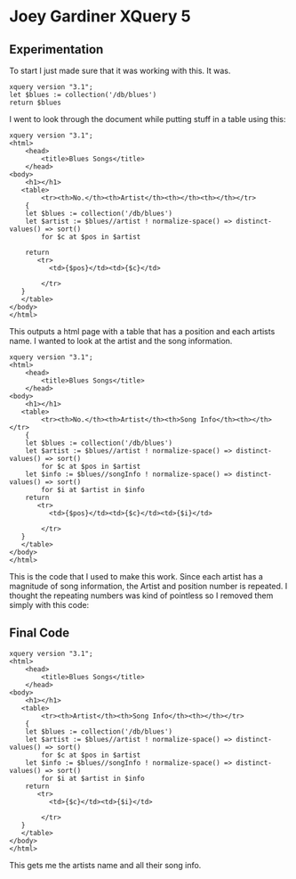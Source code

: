 # Joey Gardiner XQuery 5

## Experimentation

To start I just made sure that it was working with this. It was.
```
xquery version "3.1";
let $blues := collection('/db/blues')
return $blues
```

I went to look through the document while putting stuff in a table using this:
```
xquery version "3.1";
<html>
    <head>
        <title>Blues Songs</title>
    </head>
<body>
    <h1></h1>
   <table>
        <tr><th>No.</th><th>Artist</th><th></th><th></th></tr>
    {
    let $blues := collection('/db/blues')
    let $artist := $blues//artist ! normalize-space() => distinct-values() => sort()
        for $c at $pos in $artist
    
    return 
       <tr>
          <td>{$pos}</td><td>{$c}</td>
               
        </tr> 
   }
   </table>
</body>
</html>
```
This outputs a html page with a table that has a position and each artists name. 
I wanted to look at the artist and the song information.
```
xquery version "3.1";
<html>
    <head>
        <title>Blues Songs</title>
    </head>
<body>
    <h1></h1>
   <table>
        <tr><th>No.</th><th>Artist</th><th>Song Info</th><th></th></tr>
    {
    let $blues := collection('/db/blues')
    let $artist := $blues//artist ! normalize-space() => distinct-values() => sort()
        for $c at $pos in $artist
    let $info := $blues//songInfo ! normalize-space() => distinct-values() => sort()
        for $i at $artist in $info
    return 
       <tr>
          <td>{$pos}</td><td>{$c}</td><td>{$i}</td>
               
        </tr> 
   }
   </table>
</body>
</html>
```
This is the code that I used to make this work. Since each artist has a magnitude of song information, the Artist and position number is repeated.
I thought the repeating numbers was kind of pointless so I removed them simply with this code:
## Final Code
```
xquery version "3.1";
<html>
    <head>
        <title>Blues Songs</title>
    </head>
<body>
    <h1></h1>
   <table>
        <tr><th>Artist</th><th>Song Info</th><th></th></tr>
    {
    let $blues := collection('/db/blues')
    let $artist := $blues//artist ! normalize-space() => distinct-values() => sort()
        for $c at $pos in $artist
    let $info := $blues//songInfo ! normalize-space() => distinct-values() => sort()
        for $i at $artist in $info
    return 
       <tr>
          <td>{$c}</td><td>{$i}</td>
               
        </tr> 
   }
   </table>
</body>
</html>
``` 
This gets me the artists name and all their song info.